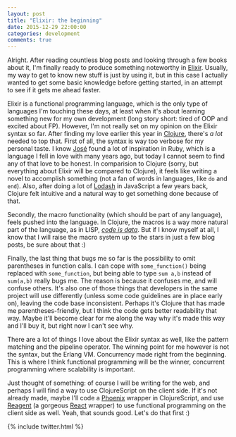 ```yaml
---
layout: post
title: "Elixir: the beginning"
date: 2015-12-29 22:00:00
categories: development
comments: true
---
```


Alright. After reading countless blog posts and looking through a few books about it, I'm finally ready to produce something noteworthy in [Elixir][elixir]. Usually, my way to get to know new stuff is just by using it, but in this case I actually wanted to get some basic knowledge before getting started, in an attempt to see if it gets me ahead faster.

Elixir is a functional programming language, which is the only type of languages I'm touching these days, at least when it's about learning something new for my own development (long story short: tired of OOP and excited about FP). However, I'm not really set on my opinion on the Elixir syntax so far. After finding my love earlier this year in [Clojure][clojure], there's *a lot* needed to top that. First of all, the syntax is way too verbose for my personal taste. I know [José][jose-valim] found a lot of inspiration in Ruby, which is a language I fell in love with many years ago, but today I cannot seem to find any of that love to be honest. In comparision to Clojure (sorry, but everything about Elixir will be compared to Clojure), it feels like writing a novel to accomplish something (not a fan of words in languages, like `do` and `end`). Also, after doing a lot of [Lodash][lodash] in JavaScript a few years back, Clojure felt intuitive and a natural way to get something done because of that.

Secondly, the macro functionality (which should be part of any language), feels pushed into the language. In Clojure, the macros is a way more natural part of the language, as in LISP, *[code is data][code-is-data]*. But if I know myself at all, I know that I will raise the macro system up to the stars in just a few blog posts, be sure about that :)

Finally, the last thing that bugs me so far is the possibility to omit parentheses in function calls. I can cope with `some_function()` being replaced with `some_function`, but being able to type `sum a,b` instead of `sum(a,b)` really bugs me. The reason is because it confuses me, and will confuse others. It's also one of those things that developers in the same project will use differently (unless some code guidelines are in place early on), leaving the code base inconsistent. Perhaps it's Clojure that has made me parentheses-friendly, but I think the code gets better readability that way. Maybe it'll become clear for me along the way why it's made this way and I'll buy it, but right now I can't see why.

There are a lot of things I love about the Elixir syntax as well, like the pattern matching and the pipeline operator. The winning point for me however is not the syntax, but the Erlang VM. Concurrency made right from the beginning. This is where I think functional programming will be the winner, concurrent programming where scalability is important.

Just thought of something: of course I will be writing for the web, and perhaps I will find a way to use ClojureScript on the client side. If it's not already made, maybe I'll code a [Phoenix][phoenix] wrapper in ClojureScript, and use [Reagent][reagent] (a gorgeous [React][react] wrapper) to use functional programming on the client side as well. Yeah, that sounds good. Let's do that first :)

{% include twitter.html %}

[elixir]: http://elixir-lang.org
[clojure]: http://clojure.org
[jose-valim]: https://twitter.com/josevalim?lang=en
[lodash]: https://lodash.com
[code-is-data]: https://en.wikipedia.org/wiki/Homoiconicity
[reagent]: https://reagent-project.github.io/
[phoenix]: http://www.phoenixframework.org/
[react]: https://facebook.github.io/react/

